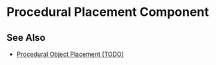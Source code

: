 # Procedural Placement Component

<!-- PAGE IS TODO -->

## See Also

* [Procedural Object Placement (TODO)](procedural-generation.md)
